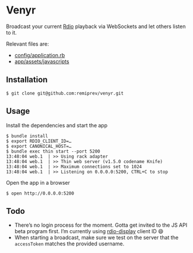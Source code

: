 # Venyr

Broadcast your current [Rdio](http://rdio.com) playback via WebSockets and let others listen to it.

Relevant files are:

* [config/application.rb](https://github.com/remiprev/venyr/blob/master/config/application.rb)
* [app/assets/javascripts](https://github.com/remiprev/venyr/blob/master/app/assets/javascripts)

## Installation

```shell
$ git clone git@github.com:remiprev/venyr.git
```

## Usage

Install the dependencies and start the app

```shell
$ bundle install
$ export RDIO_CLIENT_ID=…
$ export CANONICAL_HOST=…
$ bundle exec thin start --port 5200
13:48:04 web.1  | >> Using rack adapter
13:48:04 web.1  | >> Thin web server (v1.5.0 codename Knife)
13:48:04 web.1  | >> Maximum connections set to 1024
13:48:04 web.1  | >> Listening on 0.0.0.0:5200, CTRL+C to stop
```

Open the app in a browser

```shell
$ open http://0.0.0.0:5200
```

## Todo

* There’s no login process for the moment. Gotta get invited to the JS API beta program first. I’m currently using [rdio-display](http://rdio-display.herokuapp.com) client ID :smile:
* When starting a broadcast, make sure we test on the server that the `accessToken` matches the provided username.
